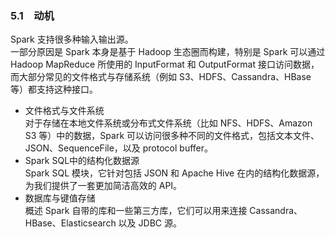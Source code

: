 ### 5.1　动机 ###
Spark 支持很多种输入输出源。  
一部分原因是 Spark 本身是基于 Hadoop 生态圈而构建，特别是 Spark 可以通过 Hadoop MapReduce 所使用的 InputFormat 和 OutputFormat 接口访问数据，而大部分常见的文件格式与存储系统（例如 S3、HDFS、Cassandra、HBase 等）都支持这种接口。
-   文件格式与文件系统  
对于存储在本地文件系统或分布式文件系统（比如 NFS、HDFS、Amazon S3 等）中的数据，Spark 可以访问很多种不同的文件格式，包括文本文件、JSON、SequenceFile，以及 protocol buffer。
-   Spark SQL中的结构化数据源  
 Spark SQL 模块，它针对包括 JSON 和 Apache Hive 在内的结构化数据源，为我们提供了一套更加简洁高效的 API。
-   数据库与键值存储  
概述 Spark 自带的库和一些第三方库，它们可以用来连接 Cassandra、HBase、Elasticsearch 以及 JDBC 源。
 